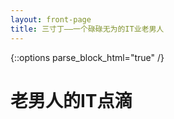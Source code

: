 ```yaml
---
layout: front-page
title: 三寸丁——一个碌碌无为的IT业老男人
---
```

<!-- {% include site-links.md %} -->

<!-- parse_block_html causes the markdown to be processed inside <div> -->
{::options parse_block_html="true" /}

<div class="main-page content">

# 老男人的IT点滴




